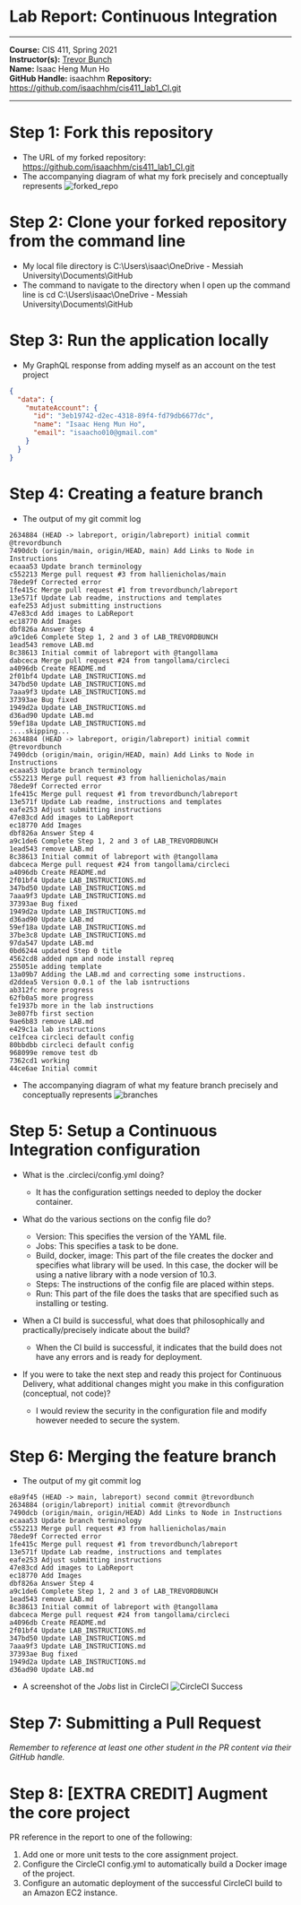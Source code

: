 # Lab Report: Continuous Integration
___
**Course:** CIS 411, Spring 2021  
**Instructor(s):** [Trevor Bunch](https://github.com/trevordbunch)  
**Name:** Isaac Heng Mun Ho  
**GitHub Handle:** isaachhm
**Repository:** https://github.com/isaachhm/cis411_lab1_CI.git  
___

# Step 1: Fork this repository
- The URL of my forked repository: https://github.com/isaachhm/cis411_lab1_CI.git
- The accompanying diagram of what my fork precisely and conceptually represents 
![forked_repo](/assets/repoCI.svg)

# Step 2: Clone your forked repository from the command line  
- My local file directory is C:\Users\isaac\OneDrive - Messiah University\Documents\GitHub
- The command to navigate to the directory when I open up the command line is cd C:\Users\isaac\OneDrive - Messiah University\Documents\GitHub

# Step 3: Run the application locally
- My GraphQL response from adding myself as an account on the test project
``` json
{
  "data": {
    "mutateAccount": {
      "id": "3eb19742-d2ec-4318-89f4-fd79db6677dc",
      "name": "Isaac Heng Mun Ho",
      "email": "isaacho010@gmail.com"
    }
  }
}
```

# Step 4: Creating a feature branch
- The output of my git commit log
```
2634884 (HEAD -> labreport, origin/labreport) initial commit @trevordbunch
7490dcb (origin/main, origin/HEAD, main) Add Links to Node in Instructions
ecaaa53 Update branch terminology
c552213 Merge pull request #3 from hallienicholas/main
78ede9f Corrected error
1fe415c Merge pull request #1 from trevordbunch/labreport
13e571f Update Lab readme, instructions and templates
eafe253 Adjust submitting instructions
47e83cd Add images to LabReport
ec18770 Add Images
dbf826a Answer Step 4
a9c1de6 Complete Step 1, 2 and 3 of LAB_TREVORDBUNCH
1ead543 remove LAB.md
8c38613 Initial commit of labreport with @tangollama
dabceca Merge pull request #24 from tangollama/circleci
a4096db Create README.md
2f01bf4 Update LAB_INSTRUCTIONS.md
347bd50 Update LAB_INSTRUCTIONS.md
7aaa9f3 Update LAB_INSTRUCTIONS.md
37393ae Bug fixed
1949d2a Update LAB_INSTRUCTIONS.md
d36ad90 Update LAB.md
59ef18a Update LAB_INSTRUCTIONS.md
:...skipping...
2634884 (HEAD -> labreport, origin/labreport) initial commit @trevordbunch
7490dcb (origin/main, origin/HEAD, main) Add Links to Node in Instructions
ecaaa53 Update branch terminology
c552213 Merge pull request #3 from hallienicholas/main
78ede9f Corrected error
1fe415c Merge pull request #1 from trevordbunch/labreport
13e571f Update Lab readme, instructions and templates
eafe253 Adjust submitting instructions
47e83cd Add images to LabReport
ec18770 Add Images
dbf826a Answer Step 4
a9c1de6 Complete Step 1, 2 and 3 of LAB_TREVORDBUNCH
1ead543 remove LAB.md
8c38613 Initial commit of labreport with @tangollama
dabceca Merge pull request #24 from tangollama/circleci
a4096db Create README.md
2f01bf4 Update LAB_INSTRUCTIONS.md
347bd50 Update LAB_INSTRUCTIONS.md
7aaa9f3 Update LAB_INSTRUCTIONS.md
37393ae Bug fixed
1949d2a Update LAB_INSTRUCTIONS.md
d36ad90 Update LAB.md
59ef18a Update LAB_INSTRUCTIONS.md
37be3c8 Update LAB_INSTRUCTIONS.md
97da547 Update LAB.md
0bd6244 updated Step 0 title
4562cd8 added npm and node install repreq
255051e adding template
13a09b7 Adding the LAB.md and correcting some instructions.
d2ddea5 Version 0.0.1 of the lab isntructions
ab312fc more progress
62fb0a5 more progress
fe1937b more in the lab instructions
3e807fb first section
9ae6b83 remove LAB.md
e429c1a lab instructions
ce1fcea circleci default config
80bbdbb circleci default config
968099e remove test db
7362cd1 working
44ce6ae Initial commit

```
- The accompanying diagram of what my feature branch precisely and conceptually represents ![branches](/assets/feature_branch.svg)

# Step 5: Setup a Continuous Integration configuration
- What is the .circleci/config.yml doing?  
  - It has the configuration settings needed to deploy the docker container.

- What do the various sections on the config file do?  
  - Version: This specifies the version of the YAML file.
  - Jobs: This specifies a task to be done.
  - Build, docker, image: This part of the file creates the docker and specifies what library will be used. In this case, the docker will be using a native library with a node version of 10.3.
  - Steps: The instructions of the config file are placed within steps.
  - Run: This part of the file does the tasks that are specified such as installing or testing. 

- When a CI build is successful, what does that philosophically and practically/precisely indicate about the build?  
   - When the CI build is successful, it indicates that the build does not have any errors and is ready for deployment.

- If you were to take the next step and ready this project for Continuous Delivery, what additional changes might you make in this configuration (conceptual, not code)?  
  - I would review the security in the configuration file and modify however needed to secure the system. 
   

# Step 6: Merging the feature branch
* The output of my git commit log
```
e8a9f45 (HEAD -> main, labreport) second commit @trevordbunch
2634884 (origin/labreport) initial commit @trevordbunch
7490dcb (origin/main, origin/HEAD) Add Links to Node in Instructions
ecaaa53 Update branch terminology
c552213 Merge pull request #3 from hallienicholas/main
78ede9f Corrected error
1fe415c Merge pull request #1 from trevordbunch/labreport
13e571f Update Lab readme, instructions and templates
eafe253 Adjust submitting instructions
47e83cd Add images to LabReport
ec18770 Add Images
dbf826a Answer Step 4
a9c1de6 Complete Step 1, 2 and 3 of LAB_TREVORDBUNCH
1ead543 remove LAB.md
8c38613 Initial commit of labreport with @tangollama
dabceca Merge pull request #24 from tangollama/circleci
a4096db Create README.md
2f01bf4 Update LAB_INSTRUCTIONS.md
347bd50 Update LAB_INSTRUCTIONS.md
7aaa9f3 Update LAB_INSTRUCTIONS.md
37393ae Bug fixed
1949d2a Update LAB_INSTRUCTIONS.md
d36ad90 Update LAB.md

```

* A screenshot of the _Jobs_ list in CircleCI
![CircleCI Success](../assets/screenshot.jpg)

# Step 7: Submitting a Pull Request
_Remember to reference at least one other student in the PR content via their GitHub handle._



# Step 8: [EXTRA CREDIT] Augment the core project
PR reference in the report to one of the following:
1. Add one or more unit tests to the core assignment project. 
2. Configure the CircleCI config.yml to automatically build a Docker image of the project.
3. Configure an automatic deployment of the successful CircleCI build to an Amazon EC2 instance.
